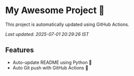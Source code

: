 # My Awesome Project 🚀

This project is automatically updated using GitHub Actions.

_Last updated: 2025-07-01 20:29:26 IST_

## Features
- Auto-update README using Python 🐍
- Auto Git push with GitHub Actions 🤖
